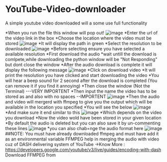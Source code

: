 # YouTube-Video-downloader
A simple youtube video downloaded will a some use full functionality

*When you run the file this window will pop out!
![image](https://user-images.githubusercontent.com/73524123/118356556-799bb680-b593-11eb-87cf-545e2f2d222c.png)
*Enter the url of the video link in the box
*Choose the location where the video must be stored
![image](https://user-images.githubusercontent.com/73524123/118356658-f75fc200-b593-11eb-8534-8012104c7a3f.png)
*It will display the path in green 
*Select the resolution to be downloaded
![image](https://user-images.githubusercontent.com/73524123/118356678-0e9eaf80-b594-11eb-873e-66638acf17f4.png)
*Before selecting ensure you have selected a available resolution
*First download the audio
*wait untill the download is comlpete,while downloading the python window will be "Not Responding" but dont close the window
*After the audio download is complete it will display the following message
![image](https://user-images.githubusercontent.com/73524123/118356730-4e659700-b594-11eb-8474-81bb1a1cdd4a.png)
*Click on download video
*It will print the resolution you have clicked and start downloading the video
*You will hear a beep sound for 2 second after the download is completed (You can remove it if you find it annoying)
*Then close the window (Not the Terminal) ---VERY IMPORTENT
*Then input the name the video has to be stored as and also with no spaces --IMPORTENT
![image](https://user-images.githubusercontent.com/73524123/118356927-1743b580-b595-11eb-81d3-17e4c5190fce.png)
*Then the audio and video will mergerd with ffmpeg to give you the output which will be available in the location you specified
*You will see the below
![image](https://user-images.githubusercontent.com/73524123/118356968-4823ea80-b595-11eb-861b-8cdf90ad818a.png)
*And make sure it end similar to this
![image](https://user-images.githubusercontent.com/73524123/118356987-612c9b80-b595-11eb-8613-b7e8ca1f5119.png)
*Which depends on the video you download
*Now the video wold have been stored in your given location
*By default the audio is deleted but you can also save it by un-commenting these lines
![image](https://user-images.githubusercontent.com/73524123/118357229-a4d3d500-b596-11eb-99e1-b435b8e98f37.png)
*you can also chab=nge the audio format here
![image](https://user-images.githubusercontent.com/73524123/118357244-c2a13a00-b596-11eb-97e0-00d73cc004ba.png)
##NOTE:
You must have already downloaded ffmpeg and must have add it as an environmental variable
FFMPEG help in merging the audio with video cuz of DASH delivering system of YouTube
->Know More : <https://developers.google.com/youtube/v3/live/guides/encoding-with-dash>
Download FFMPEG from 
